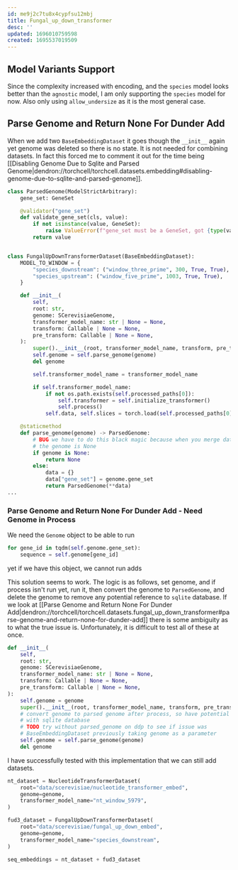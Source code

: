 ```yaml
---
id: me9j2c7tu8x4cypfsu12mbj
title: Fungal_up_down_transformer
desc: ''
updated: 1696010759598
created: 1695537019509
---
```


## Model Variants Support

Since the complexity increased with encoding, and the `species` model looks better than the `agnostic` model, I am only supporting the `species` model for now. Also only using `allow_undersize` as it is the most general case.

## Parse Genome and Return None For Dunder Add

When we add two `BaseEmbeddingDataset` it goes though the `__init__` again yet genome was deleted so there is no state. It is not needed for combining datasets. In fact this forced me to comment it out for the time being [[Disabling Genome Due to Sqlite and Parsed Genome|dendron://torchcell/torchcell.datasets.embedding#disabling-genome-due-to-sqlite-and-parsed-genome]].

```python
class ParsedGenome(ModelStrictArbitrary):
    gene_set: GeneSet

    @validator("gene_set")
    def validate_gene_set(cls, value):
        if not isinstance(value, GeneSet):
            raise ValueError(f"gene_set must be a GeneSet, got {type(value).__name__}")
        return value


class FungalUpDownTransformerDataset(BaseEmbeddingDataset):
    MODEL_TO_WINDOW = {
        "species_downstream": ("window_three_prime", 300, True, True),
        "species_upstream": ("window_five_prime", 1003, True, True),
    }

    def __init__(
        self,
        root: str,
        genome: SCerevisiaeGenome,
        transformer_model_name: str | None = None,
        transform: Callable | None = None,
        pre_transform: Callable | None = None,
    ):
        super().__init__(root, transformer_model_name, transform, pre_transform)
        self.genome = self.parse_genome(genome)
        del genome

        self.transformer_model_name = transformer_model_name

        if self.transformer_model_name:
            if not os.path.exists(self.processed_paths[0]):
                self.transformer = self.initialize_transformer()
                self.process()
            self.data, self.slices = torch.load(self.processed_paths[0])

    @staticmethod
    def parse_genome(genome) -> ParsedGenome:
        # BUG we have to do this black magic because when you merge datasets with +
        # the genome is None
        if genome is None:
            return None
        else:
            data = {}
            data["gene_set"] = genome.gene_set
            return ParsedGenome(**data)
...
```

### Parse Genome and Return None For Dunder Add - Need Genome in Process

We need the `Genome` object to be able to run

```python
for gene_id in tqdm(self.genome.gene_set):
    sequence = self.genome[gene_id]
```

yet if we have this object, we cannot run adds

This solution seems to work. The logic is as follows, set genome, and if process isn't run yet, run it, then convert the genome to `ParsedGenome`, and delete the genome to remove any potential reference to `sqlite` database. If we look at [[Parse Genome and Return None For Dunder Add|dendron://torchcell/torchcell.datasets.fungal_up_down_transformer#parse-genome-and-return-none-for-dunder-add]] there is some ambiguity as to what the true issue is. Unfortunately, it is difficult to test all of these at once.

```python
def __init__(
    self,
    root: str,
    genome: SCerevisiaeGenome,
    transformer_model_name: str | None = None,
    transform: Callable | None = None,
    pre_transform: Callable | None = None,
):
    self.genome = genome
    super().__init__(root, transformer_model_name, transform, pre_transform)
    # convert genome to parsed genome after process, so have potential issue
    # with sqlite database
    # TODO try without parsed_genome on ddp to see if issue was
    # BaseEmbeddingDataset previously taking genome as a parameter
    self.genome = self.parse_genome(genome)
    del genome
```

I have successfully tested with this implementation that we can still add datasets.

```python
nt_dataset = NucleotideTransformerDataset(
    root="data/scerevisiae/nucleotide_transformer_embed",
    genome=genome,
    transformer_model_name="nt_window_5979",
)

fud3_dataset = FungalUpDownTransformerDataset(
    root="data/scerevisiae/fungal_up_down_embed",
    genome=genome,
    transformer_model_name="species_downstream",
)

seq_embeddings = nt_dataset + fud3_dataset
```
